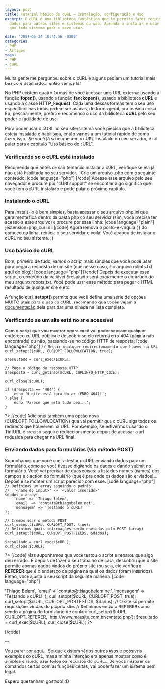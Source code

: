 ```yaml
---
layout: post
title: Tutorial básico de cURL – Instalação, configuração e uso
excerpt: O cURL é uma biblioteca fantástica que te permite fazer requisições e enviar
  dados para outros sites e sistemas da web. Aprenda a instalar e usar essa ferramenta
  que todo sistema pode e deve usar.

date: '2009-06-24 10:45:36 -0300'
categories:
- PHP
- Artigos
tags:
- PHP
- cURL
---
```

Muita gente me perguntou sobre o cURL e alguns pediam um tutorial mais básico e detalhado... então vamos lá!

No PHP existem quatro formas de você acessar uma URL externa: usando a função <strong>fopen()</strong>, usando a função <strong>fsockopen()</strong>, usando a biblioteca <strong>cURL</strong> e usando a classe <strong>HTTP_Request</strong>. Cada uma dessas formas tem o seu uso específico mas todas podem ser usadas, de forma geral, pra mesma coisa. Eu, pessoalmente, prefiro e recomendo o uso da biblioteca <strong>cURL</strong> pelo seu poder e facilidade de uso.

Para poder usar o cURL no seu site/sistema você precisa que a biblioteca esteja instalada e habilitada, então vamos a um tutorial rápido de como fazer isso.. Se você já sabe que tem o cURL instalado no seu servidor, é só pular para o capitulo "Uso básico do cURL".

<h3>Verificando se o cURL está instalado</h3>
Recomendo que antes de sair tentando instalar a cURL, verifique se ela já não está habilitada no seu servidor... Crie um arquivo .php com o seguinte conteúdo:
[code language="php"]
<?php
	// Exibe informações relativas ao PHP e suas extensões
	phpinfo();
?>
[/code]
Acesse esse arquivo pelo seu navegador e procure por "cURl support" se encontrar algo significa que você tem o cURL instalado e pode pular o próximo capitulo.

<h3>Instalando o cURL</h3>
Para instalá-lo é bem simples, basta acessar o seu arquivo php.ini que geralmente fica dentro da pasta php do seu servidor (sim, você precisa ter acesso a esse arquivo) e procure por essa linha:
[code language="plain"]
;extension=php_curl.dll
[/code]
Agora remova o ponto-e-vírgula (;) do começo da linha, reinicie o seu servidor e voila! Você acabou de instalar o cURL no seu sistema. ;)

<h3>Uso básico do cURL</h3>
Bom, primeiro de tudo, vamos o script mais simples que você pode usar para pegar a resposta de um site (que nesse caso, é o arquivo robots.txt aqui do blog):
[code language="php"]
<?php
	// Inicia o cURL acessando uma URL
	$cURL = curl_init('http://blog.thiagobelem.net/robots.txt');
	// Define a opção que diz que você quer receber o resultado encontrado
	curl_setopt($cURL, CURLOPT_RETURNTRANSFER, true);
	// Executa a consulta, conectando-se ao site e salvando o resultado na variável $resultado
	$resultado = curl_exec($cURL);
	// Encerra a conexão com o site
	curl_close($cURL);
?>
[/code]
Depois de executar esse script, o conteúdo da variável $resultado será exatamente o conteúdo do meu arquivo robots.txt. Você pode usar esse método para pegar o HTML resultado de qualquer site e etc.

A função <strong>curl_setopt()</strong> permite que você defina uma série de opções MUITO úteis para o uso do cURL, recomendo que vocês vejam a [documentação](http://br2.php.net/manual/pt_BR/function.curl-setopt.php) dela para dar uma olhada na lista completa.

<h3>Verificando se um site está no ar e acessível</h3>
Com o script que vou mostrar agora você vai poder acessar qualquer endereço ou URL pública e descobrir se ele retorna erro 404 (página não encontrada) ou não, baseando-se no código HTTP de resposta:
[code language="php"]
<?php
	$cURL = curl_init('http://www.sitequenaoexiste.net.br');
	curl_setopt($cURL, CURLOPT_RETURNTRANSFER, true);

	// Seguir qualquer redirecionamento que houver na URL
	curl_setopt($cURL, CURLOPT_FOLLOWLOCATION, true);

	$resultado = curl_exec($cURL);

	// Pega o código de resposta HTTP
	$resposta = curl_getinfo($cURL, CURLINFO_HTTP_CODE);

	curl_close($cURL);

	if ($resposta == '404') {
		echo 'O site está fora do ar (ERRO 404)!';
	} else {
		echo 'Parece que está tudo bem...';
	}
?>
[/code]
Adicionei também uma opção nova (CURLOPT_FOLLOWLOCATION) que vai permitir que o cURL siga todos os redirects que houverem na URL. Por exemplo, se estivermos usando o TintURL é preciso seguir o redirecionamento depois de acessar a url reduzida para chegar na URL final.

<h3>Enviando dados para formulários (via método POST)</h3>
Suponhamos que você queira testar o cURL enviando dados para um formulário, como se você tivesse digitando os dados e dando submit no formulário. Você vai precisar de duas coisas: a lista dos nomes (names) dos campos e o action do formulário (que é pra onde os dados são enviados)... Depois é só montar um script parecido com esse:
[code language="php"]
<?php
	// Aqui entra o action do formulário - pra onde os dados serão enviados
	$cURL = curl_init('http://www.meusite.com.br/envia.php');
	curl_setopt($cURL, CURLOPT_RETURNTRANSFER, true);

	// Definimos um array seguindo o padrão:
	//  '<name do input>' => '<valor inserido>'
	$dados = array(
		'nome' => 'Thiago Belem',
		'email' => 'contato@thiagobelem.net',
		'mensagem' => 'Testando o cURL!'
	);

	// Iremos usar o método POST
	curl_setopt($cURL, CURLOPT_POST, true);
	// Definimos quais informações serão enviadas pelo POST (array)
	curl_setopt($cURL, CURLOPT_POSTFIELDS, $dados);

	$resultado = curl_exec($cURL);
	curl_close($cURL);
?>
[/code]
Mas suponhamos que você testou o script e reparou que algo deu errado.. E depois de fazer o seu trabalho de casa, descobriu que o site permite apenas dados vindos do próprio site (ou seja, ele verifica o <strong>REFERER</strong> que é o endereço da página na qual os dados foram inseridos). Então, você ajusta o seu script da seguinte maneira:
[code language="php"]
<?php
	$cURL = curl_init('http://www.meusite.com.br/envia.php');
	curl_setopt($cURL, CURLOPT_RETURNTRANSFER, true);

	$dados = array(
		'nome' => 'Thiago Belem',
		'email' => 'contato@thiagobelem.net',
		'mensagem' => 'Testando o cURL!'
	);

	curl_setopt($cURL, CURLOPT_POST, true);
	curl_setopt($cURL, CURLOPT_POSTFIELDS, $dados);

	// O site só permite requisições vindas do próprio site:
	// Definimos então o REFERER como sendo a página do formulário de contato
	curl_setopt($cURL, CURLOPT_REFERER, 'http://www.meusite.com.br/contato.php');

	$resultado = curl_exec($cURL);
	curl_close($cURL);
?>
[/code]

--

Vou parar por aqui... Sei que existem vários outros usos e possíveis exemplos do cURL, mas a minha intenção era apenas mostrar como é simples e rápido usar todos os recursos do cURL... Se você misturar os comandos certos com as funções certas, vai poder fazer um sistema bem legal.

Espero que tenham gostado! :D

